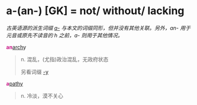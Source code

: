 # a-(an-) [GK] = not/ without/ lacking

*古英语源的派生词缀 [a-](a-.1.md) 与本文的词缀同形，但并没有其他关联。另外，an- 用于元音或原先不读音的 h 之前，a- 则用于其他情况。*

<b style="color: #C71585;">an</b>[arch](_arch_.md)y
> n. 混乱，(尤指)政治混乱，无政府状态
>
> 另看词缀 [-y](-y.2.md)

<b style="color: #C71585;">a</b>[pathy](_pat_.2.md)
> n. 冷淡，漠不关心